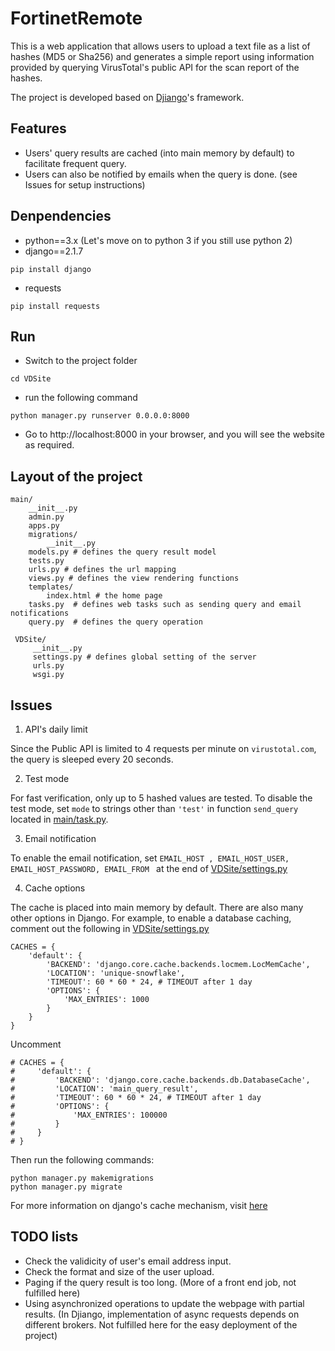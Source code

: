 # FortinetRemote
This is a web application that allows users to upload a text
file as a list of hashes (MD5 or Sha256) and generates a simple report using
information provided by querying VirusTotal's public API for the scan report of the hashes.

The project is developed based on [Djiango](https://www.djangoproject.com/)'s framework.
## Features
* Users' query results are cached (into main memory by default) to facilitate frequent query.
* Users can also be notified by emails when the query is done. (see Issues for setup instructions)
## Denpendencies
* python==3.x (Let's move on to python 3 if you still use python 2)
* django==2.1.7
```
pip install django
```
* requests
```
pip install requests
```

## Run
* Switch to the project folder
```
cd VDSite
```
* run the following command
```
python manager.py runserver 0.0.0.0:8000
```
* Go to http://localhost:8000 in your browser, and you will see the website as required.
## Layout of the project
```
main/
    __init__.py
    admin.py
    apps.py
    migrations/
        __init__.py
    models.py # defines the query result model
    tests.py
    urls.py # defines the url mapping
    views.py # defines the view rendering functions
    templates/
        index.html # the home page
    tasks.py  # defines web tasks such as sending query and email notifications
    query.py  # defines the query operation
    
 VDSite/
     __init__.py
     settings.py # defines global setting of the server
     urls.py
     wsgi.py
```

## Issues
1. API's daily limit

Since the Public API is limited to 4 requests per minute on `virustotal.com`, the query is sleeped every 20 seconds.

2. Test mode

For fast verification, only up to 5 hashed values are tested. To disable the test mode, set `mode` to strings other than `'test'` in function `send_query` located in [main/task.py](VDSite/main/tasks.py).

3. Email notification

To enable the email notification, set `EMAIL_HOST , EMAIL_HOST_USER, EMAIL_HOST_PASSWORD, EMAIL_FROM ` at the end of [VDSite/settings.py](VDSite/VDSite/settings.py)

4. Cache options

The cache is placed into main memory by default. There are also many other options in Django. For example, to enable a database caching, comment out the following in [VDSite/settings.py](VDSite/VDSite/settings.py)
```
CACHES = {
    'default': {
        'BACKEND': 'django.core.cache.backends.locmem.LocMemCache',
        'LOCATION': 'unique-snowflake',
        'TIMEOUT': 60 * 60 * 24, # TIMEOUT after 1 day
        'OPTIONS': {
            'MAX_ENTRIES': 1000
        }
    }
}
```
Uncomment
```
# CACHES = {
#     'default': {
#         'BACKEND': 'django.core.cache.backends.db.DatabaseCache',
#         'LOCATION': 'main_query_result',
#         'TIMEOUT': 60 * 60 * 24, # TIMEOUT after 1 day
#         'OPTIONS': {
#             'MAX_ENTRIES': 100000
#         }
#     }
# }
```
Then run the following commands:
```
python manager.py makemigrations
python manager.py migrate
```
For more information on django's cache mechanism, visit [here](https://docs.djangoproject.com/en/2.1/topics/cache/)

## TODO lists
* Check the validicity of user's email address input.
* Check the format and size of the user upload. 
* Paging if the query result is too long. (More of a front end job, not fulfilled here)
* Using asynchronized operations to update the webpage with partial results. (In Djiango, implementation of async requests depends on different brokers. Not fulfilled here for the easy deployment of the project)
